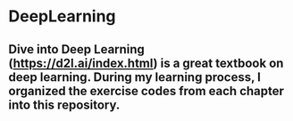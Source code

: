 # DeepLearning

## Dive into Deep Learning (https://d2l.ai/index.html) is a great textbook on deep learning. During my learning process, I organized the exercise codes from each chapter into this repository.
